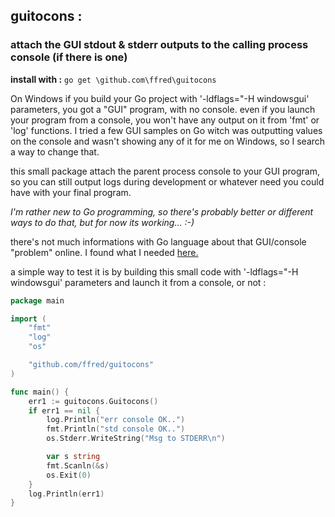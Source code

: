 ## guitocons :
### attach the GUI stdout & stderr outputs to the calling process console (if there is one)


**install with :** `go get \github.com\ffred\guitocons`

On Windows if you build your Go project with '-ldflags="-H windowsgui' parameters, you got a "GUI" program, with no console.
even if you launch your program from a console, you won't have any output on it from 'fmt' or 'log' functions.
I tried a few GUI samples on Go witch was outputting values on the console and wasn't showing any of it for me on Windows, so I search a way to change that.

this small package attach the parent process console to your GUI program, so you can still output logs during development or whatever need you could have with your final program.

_I'm rather new to Go programming, so there's probably better or different ways to do that, but for now its working... :-)_

there's not much informations with Go language about that GUI/console "problem" online. I found what I needed [here.](https://stackoverflow.com/questions/23743217/printing-output-to-a-command-window-when-golang-application-is-compiled-with-ld/23744350) 


a simple way to test it is by building this small code with '-ldflags="-H windowsgui' parameters and launch it from a console, or not :

```go
package main

import (
	"fmt"
	"log"
	"os"

	"github.com/ffred/guitocons"
)

func main() {
	err1 := guitocons.Guitocons()
	if err1 == nil {
		log.Println("err console OK..")
		fmt.Println("std console OK..")
		os.Stderr.WriteString("Msg to STDERR\n")

		var s string
		fmt.Scanln(&s)
		os.Exit(0)
	}
	log.Println(err1)
}
```
